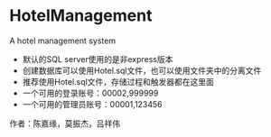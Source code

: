# HotelManagement
A hotel management system 

* 默认的SQL server使用的是非express版本
* 创建数据库可以使用Hotel.sql文件，也可以使用文件夹中的分离文件
* 推荐使用Hotel.sql文件，存储过程和触发器都在这里面
* 一个可用的登录账号：00002,999999
* 一个可用的管理员账号：00001,123456

作者：陈嘉缘，莫振杰，吕祥伟
